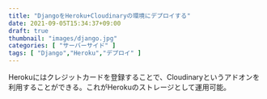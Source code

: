 ```yaml
---
title: "DjangoをHeroku+Cloudinaryの環境にデプロイする"
date: 2021-09-05T15:34:37+09:00
draft: true
thumbnail: "images/django.jpg"
categories: [ "サーバーサイド" ]
tags: [ "Django","Heroku","デプロイ" ]
---
```


Herokuにはクレジットカードを登録することで、Cloudinaryというアドオンを利用することができる。これがHerokuのストレージとして運用可能。










